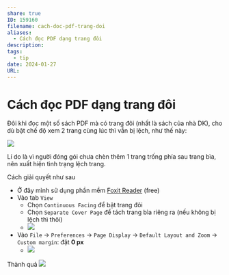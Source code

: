 ```yaml
---
share: true
ID: 159160
filename: cach-doc-pdf-trang-doi
aliases:
  - Cách đọc PDF dạng trang đôi
description: 
tags:
  - tip
date: 2024-01-27
URL: 
---
```


# Cách đọc PDF dạng trang đôi
Đôi khi đọc một số sách PDF mà có trang đôi (nhất là sách của nhà DK), cho dù bật chế độ xem 2 trang cùng lúc thì vẫn bị lệch, như thế này:

![](https://i.imgur.com/WGCsIEc.png)

Lí do là vì người đóng gói chưa chèn thêm 1 trang trống phía sau trang bìa, nên xuất hiện tình trạng lệch trang.

Cách giải quyết như sau
- Ở đây mình sử dụng phần mềm [Foxit Reader](https://www.foxit.com/downloads/#Foxit-Reader/) (free)
- Vào tab `View`
	- Chọn `Continuous Facing` để bật trang đôi
	- Chọn `Separate Cover Page` để tách trang bìa riêng ra (nếu không bị lệch thì thôi)
	- ![](https://i.imgur.com/DzByW0s.png)
- Vào `File` → `Preferences` → `Page Display` → `Default Layout and Zoom` → `Custom margin`: đặt **0 px**
	- ![](https://i.imgur.com/303xmMx.png)


Thành quả
![](https://i.imgur.com/ujKkgTJ.png)
